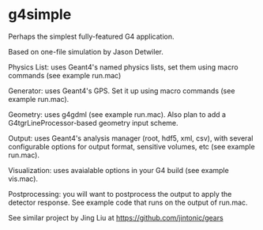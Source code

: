 # g4simple
Perhaps the simplest fully-featured G4 application.

Based on one-file simulation by Jason Detwiler.

Physics List: uses Geant4's named physics lists, set them using macro commands 
(see example run.mac)

Generator: uses Geant4's GPS. Set it up using macro commands (see example
run.mac).

Geometry: uses g4gdml (see example run.mac). Also plan to add a
G4tgrLineProcessor-based geometry input scheme.

Output: uses Geant4's analysis manager (root, hdf5, xml, csv), with several
configurable options for output format, sensitive volumes, etc (see example
run.mac).

Visualization: uses avaialable options in your G4 build (see example vis.mac).

Postprocessing: you will want to postprocess the output to apply the detector
response. See example code that runs on the output of run.mac.


See similar project by Jing Liu at https://github.com/jintonic/gears
